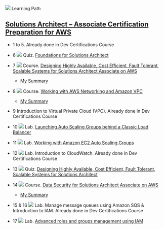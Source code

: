 ![](../resources/icons/learning-paths.ico) 
Learning Path

## [Solutions Architect – Associate Certification Preparation for AWS](https://cloudacademy.com/learning-paths/solutions-architect-associate-certification-preparation-for-aws-14/)

* 1 to 5. Already done in Dev Certifications Course

* 6
![](../resources/icons/quizzes.ico)
Quiz. [Foundations for Solutions Architect](https://cloudacademy.com/quiz/study/503504/results/)

* 7
![](../resources/icons/courses.ico)
Course. [Designing Highly Available, Cost Efficient, Fault Tolerant, Scalable Systems for Solutions Architect Associate on AWS](https://cloudacademy.com/amazon-web-services/designing-highly-available-cost-efficient-fault-tolerant-scalable-systems-course/)
  - [My Summary](07-designing-highly-available-cost-efficient-fault-tolerant-scalable-systems-for-solutions-srchitect-associate-on-aws.md)

* 8
![](../resources/icons/courses.ico)
Course. [Working with AWS Networking and Amazon VPC](https://cloudacademy.com/amazon-web-services/amazon-vpc-networking-course/)
  - [My Summary](08-working-with-aws-networking-and-amazon-vpc.md)
  
* 9 Introduction to Virtual Private Cloud (VPC). Already done in Dev Certifications Course

* 10
![](..resources/icons/labs.ico)
Lab. [Launching Auto Scaling Groups behind a Classic Load Balancer](https://cloudacademy.com/amazon-web-services/labs/launching-auto-scaling-groups-behind-classic-load-balancer-56/)

* 11
![](..resources/icons/labs.ico)
Lab. [Working with Amazon EC2 Auto Scaling Groups](https://cloudacademy.com/amazon-web-services/labs/working-amazon-ec2-auto-scaling-groups-5/)

* 12
![](..resources/icons/labs.ico)
Lab. Introduction to CloudWatch. Already done in Dev Certifications Course

* 13
![](../resources/icons/quizzes.ico)
Quiz. [Designing Highly Available, Cost Efficient, Fault Tolerant, Scalable Systems for Solutions Architect](https://cloudacademy.com/quiz/study/503503/)

* 14
![](../resources/icons/courses.ico)
Course. [Data Security for Solutions Architect Associate on AWS](https://cloudacademy.com/amazon-web-services/data-security-for-solutions-architect-associate-aws-course/)
  - [My Summary]()

* 15 & 16
![](..resources/icons/labs.ico)
Lab. Manage message queues using Amazon SQS & Introduction to IAM. Already done in Dev Certifications Course

* 17
![](..resources/icons/labs.ico)
Lab. [ Advanced roles and groups management using IAM](https://cloudacademy.com/amazon-web-services/labs/advanced-roles-and-groups-management-using-iam-29/)
